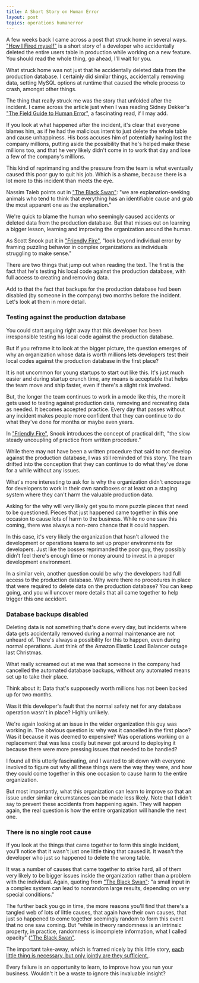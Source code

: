 ```yaml
---
title: A Short Story on Human Error
layout: post
topics: operations humanerror
---
```

A few weeks back I came across a post that struck home in several ways. ["How I
Fired myself"](http://edu.mkrecny.com/thoughts/how-i-fired-myself) is a short
story of a developer who accidentally deleted the entire users table in
production while working on a new feature. You should read the whole thing, go
ahead, I'll wait for you.

What struck home was not just that he accidentally deleted data from the
production database. I certainly did similar things, accidentally removing data,
setting MySQL options at runtime that caused the whole process to crash, amongst
other things.

The thing that really struck me was the story that unfolded after the incident.
I came across the article just when I was reading Sidney Dekker's ["The Field
Guide to Human Error"](http://amzn.to/19IxbP4), a fascinating read, if I may
add.

If you look at what happened after the incident, it's clear that everyone blames
him, as if he had the malicious intent to just delete the whole table and cause
unhappiness. His boss accuses him of potentially having lost the company millions,
putting aside the possibility that he's helped make these millions too, and that
he very likely didn't come in to work that day and lose a few of the company's
millions.

This kind of reprimanding and the pressure from the team is what eventually
caused this poor guy to quit his job. Which is a shame, because there is a lot
more to this incident than meets the eye.

Nassim Taleb points out in ["The Black Swan"](http://amzn.to/19CvJvW): "we are
explanation-seeking animals who tend to think that everything has an
identifiable cause and grab the most apparent one as the explanation."

We're quick to blame the human who seemingly caused accidents or deleted data from
the production database. But that misses out on learning a bigger lesson,
learning and improving the organization around the human.

As Scott Snook put it in ["Friendly Fire"](http://amzn.to/15bQMAj), "look beyond
individual error by framing puzzling behavior in complex organizations as
individuals struggling to make sense."

There are two things that jump out when reading the text. The first is the fact
that he's testing his local code against the production database, with full
access to creating and removing data.

Add to that the fact that backups for the production database had been disabled
(by someone in the company) two months before the incident. Let's look at them
in more detail.

### Testing against the production database

You could start arguing right away that this developer has been irresponsible
testing his local code against the production database.

But if you reframe it to look at the bigger picture, the question emerges of why
an organization whose data is worth millions lets developers test their local
codes against the production database in the first place?

It is not uncommon for young startups to start out like this. It's just much
easier and during startup crunch time, any means is acceptable that helps the
team move and ship faster, even if there's a slight risk involved.

But, the longer the team continues to work in a mode like this, the more it gets
used to testing against production data, removing and recreating data as needed.
It becomes accepted practice. Every day that passes without any incident makes
people more confident that they can continue to do what they've done for months
or maybe even years.

In ["Friendly Fire"](http://amzn.to/15bQMAj), Snook introduces the concept of
practical drift, "the slow steady uncoupling of practice from written
procedure."

While there may not have been a written procedure that said to not develop
against the production database, I was still reminded of this story. The team
drifted into the conception that they can continue to do what they've done for a
while without any issues.

What's more interesting to ask for is why the organization didn't encourage for
developers to work in their own sandboxes or at least on a staging system where
they can't harm the valuable production data.

Asking for the why will very likely get you to more puzzle pieces that need to
be questioned. Pieces that just happened came together in this one occasion to
cause lots of harm to the business. While no one saw this coming, there was
always a non-zero chance that it could happen.

In this case, it's very likely the organization that hasn't allowed the
development or operations teams to set up proper environments for developers.
Just like the bosses reprimanded the poor guy, they possibly didn't feel there's
enough time or money around to invest in a proper development environment.

In a similar vein, another question could be why the developers had full access
to the production database. Why were there no procedures in place that were
required to delete data on the production database? You can keep going, and you
will uncover more details that all came together to help trigger this one
accident.

### Database backups disabled

Deleting data is not something that's done every day, but incidents where data
gets accidentally removed during a normal maintenance are not unheard of.
There's always a possibility for this to happen, even during normal operations.
Just think of the Amazon Elastic Load Balancer outage last Christmas.

What really screamed out at me was that someone in the company had cancelled the
automated database backups, without any automated means set up to take their
place.

Think about it: Data that's supposedly worth millions has not been backed up for
two months.

Was it this developer's fault that the normal safety net for any database
operation wasn't in place? Highly unlikely.

We're again looking at an issue in the wider organization this guy was working
in. The obvious question is: why was it cancelled in the first place? Was it
because it was deemed to expensive? Was operations working on a replacement that
was less costly but never got around to deploying it because there were more
pressing issues that needed to be handled?

I found all this utterly fascinating, and I wanted to sit down with everyone
involved to figure out why all these things were the way they were, and how they
could come together in this one occasion to cause harm to the entire
organization.

But most importantly, what this organization can learn to improve so that an
issue under similar circumstances can be made less likely. Note that I didn't
say to prevent these accidents from happening again. They will happen again, the
real question is how the entire organization will handle the next one.

### There is no single root cause

If you look at the things that came together to form this single incident,
you'll notice that it wasn't just one little thing that caused it. It wasn't the
developer who just so happened to delete the wrong table.

It was a number of causes that came together to strike hard, all of them very
likely to be bigger issues inside the organization rather than a problem with
the individual. Again, quoting from ["The Black Swan"](http://amzn.to/19CvJvW):
"a small input in a complex system can lead to nonrandom large results,
depending on very special conditions."

The further back you go in time, the more reasons you'll find that there's a
tangled web of lots of little causes, that again have their own causes, that
just so happened to come together seemingly random to form this event that no
one saw coming. But "while in theory randomness is an intrinsic property, in
practice, randomness is incomplete information, what I called opacity" (["The
Black Swan"](http://amzn.to/19CvJvW).

The important take-away, which is framed nicely by this little story, [each
little thing is necessary, but only jointly are they
sufficient.](http://www.kitchensoap.com/2012/02/10/each-necessary-but-only-jointly-sufficient/).

Every failure is an opportunity to learn, to improve how you run your business.
Wouldn't it be a waste to ignore this invaluable insight?
